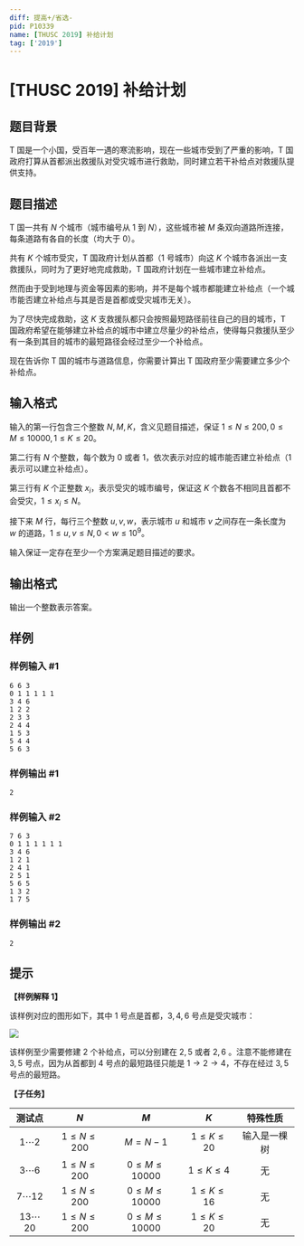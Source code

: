 ```yaml
---
diff: 提高+/省选-
pid: P10339
name: [THUSC 2019] 补给计划
tag: ['2019']
---
```

# [THUSC 2019] 补给计划
## 题目背景

T 国是一个小国，受百年一遇的寒流影响，现在一些城市受到了严重的影响，T 国政府打算从首都派出救援队对受灾城市进行救助，同时建立若干补给点对救援队提供支持。
## 题目描述

T 国一共有 $N$ 个城市（城市编号从 $1$ 到 $N$），这些城市被 $M$ 条双向道路所连接，每条道路有各自的长度（均大于 $0$）。

共有 $K$ 个城市受灾，T 国政府计划从首都（$1$ 号城市）向这 $K$ 个城市各派出一支救援队，同时为了更好地完成救助，T 国政府计划在一些城市建立补给点。

然而由于受到地理与资金等因素的影响，并不是每个城市都能建立补给点（一个城市能否建立补给点与其是否是首都或受灾城市无关）。

为了尽快完成救助，这 $K$ 支救援队都只会按照最短路径前往自己的目的城市，T 国政府希望在能够建立补给点的城市中建立尽量少的补给点，使得每只救援队至少有一条到其目的城市的最短路径会经过至少一个补给点。

现在告诉你 T 国的城市与道路信息，你需要计算出 T 国政府至少需要建立多少个补给点。
## 输入格式

输入的第一行包含三个整数 $N,M,K$，含义见题目描述，保证 $1 \le N \le 200, 0 \le M \le 10000, 1 \le K \le 20$。

第二行有 $N$ 个整数，每个数为 $0$ 或者 $1$，依次表示对应的城市能否建立补给点（$1$ 表示可以建立补给点）。

第三行有 $K$ 个正整数 $x_i$，表示受灾的城市编号，保证这 $K$ 个数各不相同且首都不会受灾，$1 \le x_i \le N$。

接下来 $M$ 行，每行三个整数 $u,v,w$，表示城市 $u$ 和城市 $v$ 之间存在一条长度为 $w$ 的道路，$1 \le u,v \le N, 0 < w \le 10^9$。

输入保证一定存在至少一个方案满足题目描述的要求。
## 输出格式

输出一个整数表示答案。
## 样例

### 样例输入 #1
```
6 6 3
0 1 1 1 1 1
3 4 6
1 2 2
2 3 3
2 4 4
1 5 3
5 4 4
5 6 3

```
### 样例输出 #1
```
2

```
### 样例输入 #2
```
7 6 3
0 1 1 1 1 1 1
3 4 6
1 2 1
2 4 1
2 5 1
5 6 5
1 3 2
1 7 5

```
### 样例输出 #2
```
2

```
## 提示

**【样例解释 1】**

该样例对应的图形如下，其中 $1$ 号点是首都，$3,4,6$ 号点是受灾城市：

![](https://cdn.luogu.com.cn/upload/image_hosting/64qspivj.png)

该样例至少需要修建 $2$ 个补给点，可以分别建在 $2,5$ 或者 $2,6$ 。注意不能修建在 $3,5$ 号点，因为从首都到 $4$ 号点的最短路径只能是 $1 \rightarrow 2 \rightarrow 4$，不存在经过 $3,5$ 号点的最短路。

**【子任务】**

| 测试点  | $N$ | $M$ | $K$ | 特殊性质 |
| :--:|:--:|:--:|:--:|:--:|
| $1\cdots 2$ | $1 \le N \le 200$ | $M=N-1$| $1 \le K \le 20$ | 输入是一棵树 |
| $3\cdots 6$ | $1 \le N \le 200$ | $0 \le M \le 10000$ | $1 \le K \le 4$ | 无 |
| $7\cdots 12$ | $1 \le N \le 200$ | $0 \le M \le 10000$ | $1 \le K \le 16$ | 无 |
| $13\cdots 20$ | $1 \le N \le 200$ | $0 \le M \le 10000$ | $1 \le K \le 20$ | 无 |
